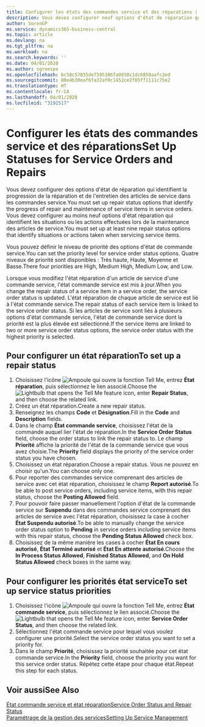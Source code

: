 ```yaml
---
title: Configurer les états des commandes service et des réparations | Microsoft Docs
description: Vous devez configurer neuf options d'état de réparation qui identifient la progression de la réparation et de l'entretien des articles de service dans les commandes service.
author: SorenGP
ms.service: dynamics365-business-central
ms.topic: article
ms.devlang: na
ms.tgt_pltfrm: na
ms.workload: na
ms.search.keywords: ''
ms.date: 04/01/2020
ms.author: sgroespe
ms.openlocfilehash: bc58c57035de7595386fa0830c1dc6850aafc2ed
ms.sourcegitcommit: 88e4b30eaf6fa32af0c1452ce2f85ff1111c75e2
ms.translationtype: HT
ms.contentlocale: fr-CA
ms.lasthandoff: 04/01/2020
ms.locfileid: "3192517"
---
```

# <a name="set-up-statuses-for-service-orders-and-repairs"></a><span data-ttu-id="f9914-103">Configurer les états des commandes service et des réparations</span><span class="sxs-lookup"><span data-stu-id="f9914-103">Set Up Statuses for Service Orders and Repairs</span></span>
<span data-ttu-id="f9914-104">Vous devez configurer des options d'état de réparation qui identifient la progression de la réparation et de l'entretien des articles de service dans les commandes service.</span><span class="sxs-lookup"><span data-stu-id="f9914-104">You must set up repair status options that identify the progress of repair and maintenance of service items in service orders.</span></span> <span data-ttu-id="f9914-105">Vous devez configurer au moins neuf options d'état réparation qui identifient les situations ou les actions effectuées lors de la maintenance des articles de service.</span><span class="sxs-lookup"><span data-stu-id="f9914-105">You must set up at least nine repair status options that identify situations or actions taken when servicing service items.</span></span>  

<span data-ttu-id="f9914-106">Vous pouvez définir le niveau de priorité des options d'état de commande service.</span><span class="sxs-lookup"><span data-stu-id="f9914-106">You can set the priority level for service order status options.</span></span> <span data-ttu-id="f9914-107">Quatre niveaux de priorité sont disponibles : Très haute, Haute, Moyenne et Basse.</span><span class="sxs-lookup"><span data-stu-id="f9914-107">There four priorities are High, Medium High, Medium Low, and Low.</span></span>  

<span data-ttu-id="f9914-108">Lorsque vous modifiez l'état réparation d'un article de service d'une commande service, l'état commande service est mis à jour.</span><span class="sxs-lookup"><span data-stu-id="f9914-108">When you change the repair status of a service item in a service order, the service order status is updated.</span></span> <span data-ttu-id="f9914-109">L'état réparation de chaque article de service est lié à l'état commande service.</span><span class="sxs-lookup"><span data-stu-id="f9914-109">The repair status of each service item is linked to the service order status.</span></span> <span data-ttu-id="f9914-110">Si les articles de service sont liés à plusieurs options d'état commande service, l'état de commande service dont la priorité est la plus élevée est sélectionné.</span><span class="sxs-lookup"><span data-stu-id="f9914-110">If the service items are linked to two or more service order status options, the service order status with the highest priority is selected.</span></span>  

## <a name="to-set-up-a-repair-status"></a><span data-ttu-id="f9914-111">Pour configurer un état réparation</span><span class="sxs-lookup"><span data-stu-id="f9914-111">To set up a repair status</span></span>  
1. <span data-ttu-id="f9914-112">Choisissez l'icône ![Ampoule qui ouvre la fonction Tell Me](media/ui-search/search_small.png "Dites-moi ce que vous voulez faire"), entrez **État réparation**, puis sélectionnez le lien associé.</span><span class="sxs-lookup"><span data-stu-id="f9914-112">Choose the ![Lightbulb that opens the Tell Me feature](media/ui-search/search_small.png "Tell me what you want to do") icon, enter **Repair Status**, and then choose the related link.</span></span>
2. <span data-ttu-id="f9914-113">Créez un état réparation.</span><span class="sxs-lookup"><span data-stu-id="f9914-113">Create a new repair status.</span></span>  
3. <span data-ttu-id="f9914-114">Renseignez les champs **Code** et **Désignation**.</span><span class="sxs-lookup"><span data-stu-id="f9914-114">Fill in the **Code** and **Description** fields.</span></span>  
4. <span data-ttu-id="f9914-115">Dans le champ **État commande service**, choisissez l'état de la commande auquel lier l'état de réparation.</span><span class="sxs-lookup"><span data-stu-id="f9914-115">In the **Service Order Status** field, choose the order status to link the repair status to.</span></span> <span data-ttu-id="f9914-116">Le champ **Priorité** affiche la priorité de l'état de la commande service que vous avez choisie.</span><span class="sxs-lookup"><span data-stu-id="f9914-116">The **Priority** field displays the priority of the service order status you have chosen.</span></span>  
5. <span data-ttu-id="f9914-117">Choisissez un état réparation.</span><span class="sxs-lookup"><span data-stu-id="f9914-117">Choose a repair status.</span></span> <span data-ttu-id="f9914-118">Vous ne pouvez en choisir qu'un.</span><span class="sxs-lookup"><span data-stu-id="f9914-118">You can choose only one.</span></span>  
6. <span data-ttu-id="f9914-119">Pour reporter des commandes service comprenant des articles de service avec cet état réparation, choisissez le champ **Report autorisé**.</span><span class="sxs-lookup"><span data-stu-id="f9914-119">To be able to post service orders, including service items, with this repair status, choose the **Posting Allowed** field.</span></span>  
7. <span data-ttu-id="f9914-120">Pour pouvoir faire passer manuellement l'option d'état de la commande service sur **Suspendu** dans des commandes service comprenant des articles de service avec l'état réparation, choisissez la case à cocher **État Suspendu autorisé**.</span><span class="sxs-lookup"><span data-stu-id="f9914-120">To be able to manually change the service order status option to **Pending** in service orders including service items with this repair status, choose the **Pending Status Allowed** check box.</span></span>  
8. <span data-ttu-id="f9914-121">Choisissez de la même manière les cases à cocher **État En cours autorisé**, **État Terminé autorisé** et **État En attente autorisé**.</span><span class="sxs-lookup"><span data-stu-id="f9914-121">Choose the **In Process Status Allowed**, **Finished Status Allowed**, and **On Hold Status Allowed** check boxes in the same way.</span></span>
  
## <a name="to-set-up-service-status-priorities"></a><span data-ttu-id="f9914-122">Pour configurer les priorités état service</span><span class="sxs-lookup"><span data-stu-id="f9914-122">To set up service status priorities</span></span>  
1. <span data-ttu-id="f9914-123">Choisissez l'icône ![Ampoule qui ouvre la fonction Tell Me](media/ui-search/search_small.png "Dites-moi ce que vous voulez faire"), entrez **État commande service**, puis sélectionnez le lien associé.</span><span class="sxs-lookup"><span data-stu-id="f9914-123">Choose the ![Lightbulb that opens the Tell Me feature](media/ui-search/search_small.png "Tell me what you want to do") icon, enter **Service Order Status**, and then choose the related link.</span></span>  
2. <span data-ttu-id="f9914-124">Sélectionnez l'état commande service pour lequel vous voulez configurer une priorité.</span><span class="sxs-lookup"><span data-stu-id="f9914-124">Select the service order status you want to set a priority for.</span></span>  
3. <span data-ttu-id="f9914-125">Dans le champ **Priorité**, choisissez la priorité souhaitée pour cet état commande service.</span><span class="sxs-lookup"><span data-stu-id="f9914-125">In the **Priority** field, choose the priority you want for this service order status.</span></span> <span data-ttu-id="f9914-126">Répétez cette étape pour chaque état.</span><span class="sxs-lookup"><span data-stu-id="f9914-126">Repeat this step for each status.</span></span>  

## <a name="see-also"></a><span data-ttu-id="f9914-127">Voir aussi</span><span class="sxs-lookup"><span data-stu-id="f9914-127">See Also</span></span>  
[<span data-ttu-id="f9914-128">État commande service et état réparation</span><span class="sxs-lookup"><span data-stu-id="f9914-128">Service Order Status and Repair Status</span></span>](service-service-order-status-and-repair-status.md)  
[<span data-ttu-id="f9914-129">Paramétrage de la gestion des services</span><span class="sxs-lookup"><span data-stu-id="f9914-129">Setting Up Service Management</span></span>](service-setup-service.md)  
